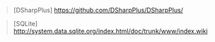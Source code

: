 ﻿>[DSharpPlus] https://github.com/DSharpPlus/DSharpPlus/

>[SQLite] http://system.data.sqlite.org/index.html/doc/trunk/www/index.wiki